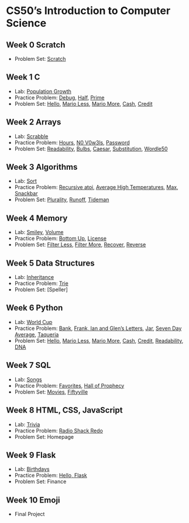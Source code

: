 # CS50’s Introduction to Computer Science

## Week 0 Scratch

- Problem Set: [Scratch](/scratch)

## Week 1 C

- Lab: [Population Growth](/population)
- Practice Problem: [Debug](/debug), [Half](/half), [Prime](/prime)
- Problem Set: [Hello](/hello), [Mario Less](/mario-less), [Mario More](mario-more), [Cash](/cash), [Credit](/credit)

## Week 2 Arrays

- Lab: [Scrabble](/scrabble)
- Practice Problem: [Hours](/hours), [N0 V0w3ls](/no-vowels), [Password](/password)
- Problem Set: [Readability](/readability), [Bulbs](/bulbs), [Caesar](/caesar), [Substitution](/substitution), [Wordle50](/wordle)

## Week 3 Algorithms

- Lab: [Sort](/sort)
- Practice Problem: [Recursive atoi](/atoi), [Average High Temperatures](/temps), [Max](/max), [Snackbar](/snackbar)
- Problem Set: [Plurality](/plurality), [Runoff](/runoff), [Tideman](/tideman)

## Week 4 Memory

- Lab: [Smiley](/smiley), [Volume]()
- Practice Problem: [Bottom Up](), [License]()
- Problem Set: [Filter Less](), [Filter More](), [Recover](), [Reverse]()

## Week 5 Data Structures

- Lab: [Inheritance](inheritance)
- Practice Problem: [Trie](trie)
- Problem Set: [Speller]

## Week 6 Python

- Lab: [World Cup](/world-cup)
- Practice Problem: [Bank](/bank), [Frank, Ian and Glen’s Letters](/figlet), [Jar](/jar), [Seven Day Average](seven-day-average), [Taqueria](/taqueria)
- Problem Set: [Hello](sentimental-hello), [Mario Less](/sentimental-mario-less), [Mario More](/sentimental-mario-more), [Cash](/sentimental-cash), [Credit](/sentimental-credit), [Readability](/sentimental-readability), [DNA](/dna)

## Week 7 SQL

- Lab: [Songs]()
- Practice Problem: [Favorites](), [Hall of Prophecy]()
- Problem Set: [Movies](), [Fiftyville]()

## Week 8 HTML, CSS, JavaScript

- Lab: [Trivia]()
- Practice Problem: [Radio Shack Redo]()
- Problem Set: Homepage

## Week 9 Flask

- Lab: [Birthdays]()
- Practice Problem: [Hello, Flask]()
- Problem Set: Finance

## Week 10 Emoji

- Final Project
